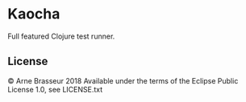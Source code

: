 # Kaocha

Full featured Clojure test runner.

## License

&copy; Arne Brasseur 2018 
Available under the terms of the Eclipse Public License 1.0, see LICENSE.txt

